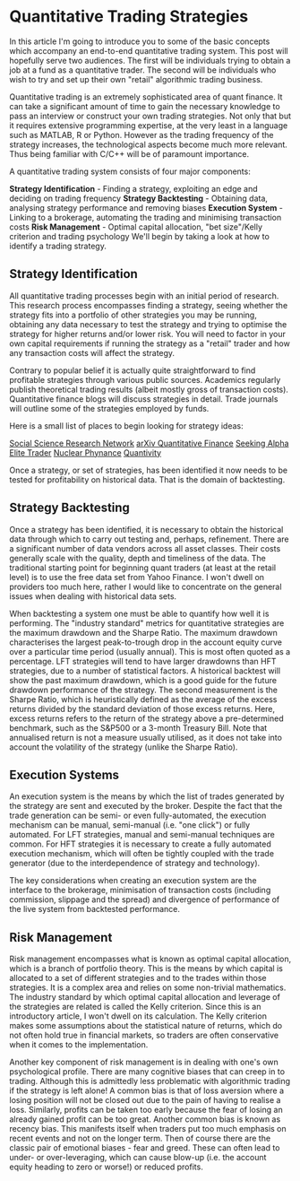 # Quantitative Trading Strategies

In this article I'm going to introduce you to some of the basic concepts which accompany an end-to-end quantitative trading system. This post will hopefully serve two audiences. The first will be individuals trying to obtain a job at a fund as a quantitative trader. The second will be individuals who wish to try and set up their own "retail" algorithmic trading business.

Quantitative trading is an extremely sophisticated area of quant finance. It can take a significant amount of time to gain the necessary knowledge to pass an interview or construct your own trading strategies. Not only that but it requires extensive programming expertise, at the very least in a language such as MATLAB, R or Python. However as the trading frequency of the strategy increases, the technological aspects become much more relevant. Thus being familiar with C/C++ will be of paramount importance.

A quantitative trading system consists of four major components:

**Strategy Identification** - Finding a strategy, exploiting an edge and deciding on trading frequency
**Strategy Backtesting** - Obtaining data, analysing strategy performance and removing biases
**Execution System** - Linking to a brokerage, automating the trading and minimising transaction costs
**Risk Management** - Optimal capital allocation, "bet size"/Kelly criterion and trading psychology
We'll begin by taking a look at how to identify a trading strategy.

## Strategy Identification
All quantitative trading processes begin with an initial period of research. This research process encompasses finding a strategy, seeing whether the strategy fits into a portfolio of other strategies you may be running, obtaining any data necessary to test the strategy and trying to optimise the strategy for higher returns and/or lower risk. You will need to factor in your own capital requirements if running the strategy as a "retail" trader and how any transaction costs will affect the strategy.

Contrary to popular belief it is actually quite straightforward to find profitable strategies through various public sources. Academics regularly publish theoretical trading results (albeit mostly gross of transaction costs). Quantitative finance blogs will discuss strategies in detail. Trade journals will outline some of the strategies employed by funds.

Here is a small list of places to begin looking for strategy ideas:

[Social Science Research Network](www.ssrn.com)
[arXiv Quantitative Finance](arxiv.org/archive/q-fin)
[Seeking Alpha](www.seekingalpha.com)
[Elite Trader](www.elitetrader.com)
[Nuclear Phynance](www.nuclearphynance.com)
[Quantivity](quantivity.wordpress.com)

Once a strategy, or set of strategies, has been identified it now needs to be tested for profitability on historical data. That is the domain of backtesting.

## Strategy Backtesting

Once a strategy has been identified, it is necessary to obtain the historical data through which to carry out testing and, perhaps, refinement. There are a significant number of data vendors across all asset classes. Their costs generally scale with the quality, depth and timeliness of the data. The traditional starting point for beginning quant traders (at least at the retail level) is to use the free data set from Yahoo Finance. I won't dwell on providers too much here, rather I would like to concentrate on the general issues when dealing with historical data sets.

When backtesting a system one must be able to quantify how well it is performing. The "industry standard" metrics for quantitative strategies are the maximum drawdown and the Sharpe Ratio. The maximum drawdown characterises the largest peak-to-trough drop in the account equity curve over a particular time period (usually annual). This is most often quoted as a percentage. LFT strategies will tend to have larger drawdowns than HFT strategies, due to a number of statistical factors. A historical backtest will show the past maximum drawdown, which is a good guide for the future drawdown performance of the strategy. The second measurement is the Sharpe Ratio, which is heuristically defined as the average of the excess returns divided by the standard deviation of those excess returns. Here, excess returns refers to the return of the strategy above a pre-determined benchmark, such as the S&P500 or a 3-month Treasury Bill. Note that annualised return is not a measure usually utilised, as it does not take into account the volatility of the strategy (unlike the Sharpe Ratio).

## Execution Systems
An execution system is the means by which the list of trades generated by the strategy are sent and executed by the broker. Despite the fact that the trade generation can be semi- or even fully-automated, the execution mechanism can be manual, semi-manual (i.e. "one click") or fully automated. For LFT strategies, manual and semi-manual techniques are common. For HFT strategies it is necessary to create a fully automated execution mechanism, which will often be tightly coupled with the trade generator (due to the interdependence of strategy and technology).

The key considerations when creating an execution system are the interface to the brokerage, minimisation of transaction costs (including commission, slippage and the spread) and divergence of performance of the live system from backtested performance.


## Risk Management

Risk management encompasses what is known as optimal capital allocation, which is a branch of portfolio theory. This is the means by which capital is allocated to a set of different strategies and to the trades within those strategies. It is a complex area and relies on some non-trivial mathematics. The industry standard by which optimal capital allocation and leverage of the strategies are related is called the Kelly criterion. Since this is an introductory article, I won't dwell on its calculation. The Kelly criterion makes some assumptions about the statistical nature of returns, which do not often hold true in financial markets, so traders are often conservative when it comes to the implementation.

Another key component of risk management is in dealing with one's own psychological profile. There are many cognitive biases that can creep in to trading. Although this is admittedly less problematic with algorithmic trading if the strategy is left alone! A common bias is that of loss aversion where a losing position will not be closed out due to the pain of having to realise a loss. Similarly, profits can be taken too early because the fear of losing an already gained profit can be too great. Another common bias is known as recency bias. This manifests itself when traders put too much emphasis on recent events and not on the longer term. Then of course there are the classic pair of emotional biases - fear and greed. These can often lead to under- or over-leveraging, which can cause blow-up (i.e. the account equity heading to zero or worse!) or reduced profits.
